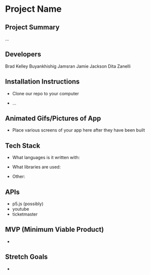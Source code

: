 # Project Name


## Project Summary

...

## Developers

Brad Kelley
Buyankhishig Jamsran 
Jamie Jackson
Dita Zanelli

## Installation Instructions

- Clone our repo to your computer

- ...


## Animated Gifs/Pictures of App

- Place various screens of your app here after they have been built

## Tech Stack

- What languages is it written with: 


- What libraries are used: 


- Other: 


## APIs

- p5.js (possibly)
- youtube
- ticketmaster


## MVP (Minimum Viable Product)

-


## Stretch Goals

-
